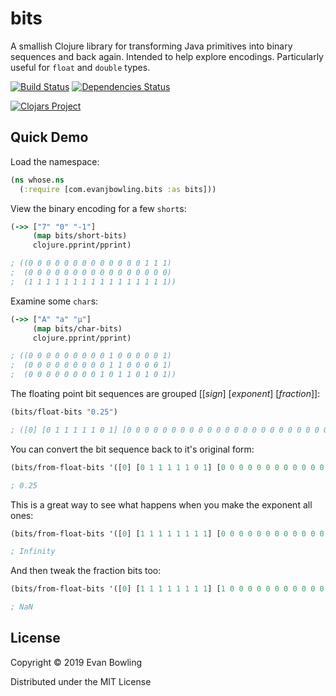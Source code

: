 # bits

A smallish Clojure library for transforming Java primitives into binary sequences and back again. Intended to help explore encodings. Particularly useful for `float` and `double` types.

[![Build Status](https://travis-ci.org/evanjbowling/bits.svg?branch=master)](https://travis-ci.org/evanjbowling/bits)
[![Dependencies Status](https://versions.deps.co/evanjbowling/bits/status.svg)](https://versions.deps.co/evanjbowling/bits)

[![Clojars Project](https://img.shields.io/clojars/v/com.evanjbowling/bits.svg)](https://clojars.org/com.evanjbowling/bits)

## Quick Demo

Load the namespace:

```clojure
(ns whose.ns
  (:require [com.evanjbowling.bits :as bits]))
```

View the binary encoding for a few `short`s:

```clojure
(->> ["7" "0" "-1"]
     (map bits/short-bits)
     clojure.pprint/pprint)

; ((0 0 0 0 0 0 0 0 0 0 0 0 0 1 1 1)
;  (0 0 0 0 0 0 0 0 0 0 0 0 0 0 0 0)
;  (1 1 1 1 1 1 1 1 1 1 1 1 1 1 1 1))
```

Examine some `char`s:

```clojure
(->> ["A" "a" "µ"]
     (map bits/char-bits)
     clojure.pprint/pprint)

; ((0 0 0 0 0 0 0 0 0 1 0 0 0 0 0 1)
;  (0 0 0 0 0 0 0 0 0 1 1 0 0 0 0 1)
;  (0 0 0 0 0 0 0 0 1 0 1 1 0 1 0 1))
```

The floating point bit sequences are grouped [[_sign_]  [_exponent_] [_fraction_]]:

```clojure
(bits/float-bits "0.25")

; ([0] [0 1 1 1 1 1 0 1] [0 0 0 0 0 0 0 0 0 0 0 0 0 0 0 0 0 0 0 0 0 0 0])
```

You can convert the bit sequence back to it's original form:

```clojure
(bits/from-float-bits '([0] [0 1 1 1 1 1 0 1] [0 0 0 0 0 0 0 0 0 0 0 0 0 0 0 0 0 0 0 0 0 0 0]))

; 0.25
```

This is a great way to see what happens when you make the exponent all ones:

```clojure
(bits/from-float-bits '([0] [1 1 1 1 1 1 1 1] [0 0 0 0 0 0 0 0 0 0 0 0 0 0 0 0 0 0 0 0 0 0 0]))

; Infinity
```

And then tweak the fraction bits too:

```clojure
(bits/from-float-bits '([0] [1 1 1 1 1 1 1 1] [1 0 0 0 0 0 0 0 0 0 0 0 0 0 0 0 0 0 0 0 0 0 0]))

; NaN
```

## License

Copyright © 2019 Evan Bowling

Distributed under the MIT License
